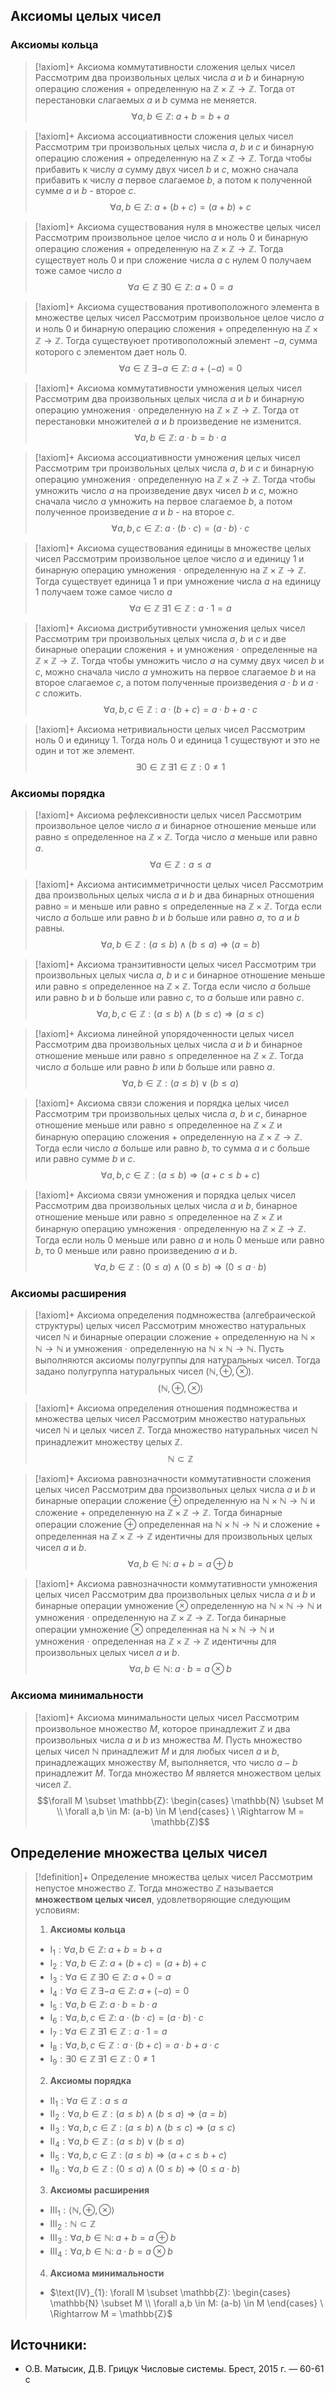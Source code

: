 ## Aксиомы целых чисел
### Аксиомы кольца
> [!axiom]+ Аксиомa коммутативности сложения целых чисел
> Рассмотрим два произвольных целых числа $a$ и $b$ и бинарную операцию сложения $+$ определенную на $\mathbb{Z \times Z \rightarrow Z}$. Тогда от перестановки слагаемых $a$ и $b$ сумма не меняется.
> $$\forall a, b \in \mathbb Z: \; a + b = b + a$$

> [!axiom]+ Аксиомa aссоциативности сложения целых чисел
> Рассмотрим три произвольных целых числа $a$, $b$ и $c$ и бинарную операцию сложения $+$ определенную на $\mathbb{Z \times Z \rightarrow Z}$. Тогда чтобы прибавить к числу $a$ сумму двух чисел $b$ и $c$, можно сначала прибавить к числу $a$ первое слагаемое $b$, а потом к полученной сумме $a$ и $b$ - второе $c$.
> $$\forall a, b \in \mathbb Z: \; a + (b + c) = (a + b) + c$$

> [!axiom]+ Аксиомa существования нуля в множестве целых чисел
> Рассмотрим произвольное целое число $a$ и ноль $0$ и бинарную операцию сложения $+$ определенную на $\mathbb{Z \times Z \rightarrow Z}$. Тогда существует ноль $0$ и при сложение числа $a$ с нулем $0$ получаем тоже самое число $a$
> $$\forall a \in \mathbb Z \; \exists 0 \in \mathbb Z: \; a + 0 = a$$

> [!axiom]+ Аксиомa существования противоположного элемента в множестве целых чисел
> Рассмотрим произвольное целое число $a$ и ноль $0$ и бинарную операцию сложения $+$ определенную на $\mathbb{Z \times Z \rightarrow Z}$. Тогда существуюет противоположный элемент $-a$, сумма которого с элементом дает ноль $0$.
> $$\forall a \in \mathbb Z \; \exists -a \in \mathbb Z: \; a + (-a) = 0$$

> [!axiom]+ Аксиомa коммутативности умножения целых чисел
> Рассмотрим два произвольных целых числа $a$ и $b$ и бинарную операцию умножения $\cdot$ определенную на $\mathbb{Z \times Z \rightarrow Z}$. Тогда от перестановки множителей $a$ и $b$ произведение не изменится.
> $$\forall a,b \in \mathbb Z: \; a \cdot b = b \cdot a$$

> [!axiom]+ Аксиомa ассоциативности умножения целых чисел
> Рассмотрим три произвольных целых числа $a$, $b$ и $c$ и бинарную операцию умножения $\cdot$ определенную на $\mathbb{Z \times Z \rightarrow Z}$. Тогда чтобы умножить число $a$ на произведение двух чисел $b$ и $c$, можно сначала число $a$ умножить на первоe слагаемое $b$, а потом полученное произведение $a$ и $b$ - на второе $c$.
> $$\forall a,b,c \in \mathbb Z: \; a \cdot (b \cdot c) = (a \cdot b) \cdot c$$

> [!axiom]+ Аксиомa существования единицы в множестве целых чисел
> Рассмотрим произвольное целое число $a$ и единицу $1$ и бинарную операцию умножения $\cdot$ определенную на $\mathbb{Z \times Z \rightarrow Z}$. Тогда существует единица $1$ и при умножение числа $a$ на единицу $1$ получаем тоже самое число $a$ 
> $$\forall a \in \mathbb Z \; \exists 1 \in \mathbb Z: a \cdot 1 = a$$

> [!axiom]+ Аксиомa дистрибутивности умножения целых чисел
> Рассмотрим три произвольных целых числа $a$, $b$ и $c$ и две бинарные операции сложения $+$ и умножения $\cdot$ определенные на $\mathbb{Z \times Z \rightarrow Z}$. Тогда чтобы умножить число $a$ на сумму двух чисел $b$ и $c$, можно сначала число $a$ умножить на первое слагаемое $b$ и на второе слагаемое $c$, а потом полученные произведения $a \cdot b$ и $a \cdot c$ сложить. 
> $$\forall a, b, c \in \mathbb Z: a \cdot (b + c) = a \cdot b + a \cdot c$$

> [!axiom]+ Аксиомa нетривиальности целых чисел
> Рассмотрим ноль $0$ и единицу $1$. Тогда ноль $0$ и единица $1$ существуют и это не один и тот же элемент.
> $$\exists 0 \in \mathbb Z \; \exists 1 \in \mathbb Z: 0 \neq 1$$

### Аксиомы порядка
> [!axiom]+ Аксиомa рефлексивности целых чисел
> Рассмотрим произвольное целое число $a$ и бинарное отношение меньше или равно $\leqslant$ определенное на $\mathbb{Z \times Z}$. Тогда число $a$ меньше или равно $a$.
> $$\forall a \in \mathbb Z: a \leqslant a$$

> [!axiom]+ Аксиомa антисимметричности целых чисел
> Рассмотрим два произвольных целых числа $a$ и $b$ и два бинарных отношения равно $=$ и меньше или равно $\leqslant$ определенные на $\mathbb{Z \times Z}$. Тогда если число $a$ больше или равно $b$ и $b$ больше или равно $a$, то $a$ и $b$ равны. 
> $$\forall a, b \in \mathbb Z: (a \leqslant b) \land (b \leqslant a) \Rightarrow (a = b)$$

> [!axiom]+ Аксиомa транзитивности целых чисел
> Рассмотрим три произвольных целых числа $a$, $b$ и $c$ и бинарное отношение меньше или равно $\leqslant$ определенное на $\mathbb{Z \times Z}$. Тогда если число $a$ больше или равно $b$ и $b$ больше или равно $c$, то $a$ больше или равно $c$.  
> $$\forall a, b, c \in \mathbb Z: (a \leqslant b) \land (b \leqslant c) \Rightarrow (a \leqslant c)$$

> [!axiom]+ Аксиомa линейной упорядоченности целых чисел
> Рассмотрим два произвольных целых числа $a$ и $b$ и бинарное отношение меньше или равно $\leqslant$ определенное на $\mathbb{Z \times Z}$. Тогда число $a$ больше или равно $b$ или $b$ больше или равно $a$.
> $$\forall a, b \in \mathbb Z: (a \leqslant b) \lor (b \leqslant a)$$

> [!axiom]+ Аксиомa связи сложения и порядка целых чисел
> Рассмотрим три произвольных целых числа $a$, $b$ и $c$, бинарное отношение меньше или равно $\leqslant$ определенное на $\mathbb{Z \times Z}$ и бинарную операцию сложения $+$ определенную на $\mathbb{Z \times Z \rightarrow Z}$. Тогда если число $a$ больше или равно $b$, то сумма $a$ и $c$ больше или равно сумме $b$ и $c$. 
> $$\forall a, b, c \in \mathbb Z: (a \leqslant b) \Rightarrow (a + c \leqslant b + c)$$

> [!axiom]+ Аксиомa связи умножения и порядка целых чисел
> Рассмотрим два произвольных целых числа $a$ и $b$, бинарное отношение меньше или равно $\leqslant$ определенное на $\mathbb{Z \times Z}$ и бинарную операцию умножения $\cdot$ определенную на $\mathbb{Z \times Z \rightarrow Z}$. Тогда если ноль $0$ меньше или равно $a$ и ноль $0$ меньше или равно $b$, то $0$ меньше или равно произведению $a$ и $b$.
> $$\forall a, b \in \mathbb Z: (0 \leqslant a) \land (0 \leqslant b)\Rightarrow (0 \leqslant a \cdot b)$$

### Аксиомы расширения
> [!axiom]+ Аксиомa определения подмножества (алгебраической структуры) целых чисел
> Рассмотрим множество натуральных чисел $\mathbb{N}$ и бинарные операции сложение $+$ определенную на $\mathbb{N \times N \rightarrow N}$ и умножения $\cdot$ определенную на $\mathbb{N \times N \rightarrow N}$. Пусть выполняются аксиомы полугруппы для натуральных чисел. Тогда задано полугруппа натуральных чисел $(\mathbb{N}, \oplus, \otimes)$.
> $$(\mathbb{N}, \oplus, \otimes)$$

> [!axiom]+ Аксиомa определения отношения подмножества и множества целых чисел
> Рассмотрим множество натуральных чисел $\mathbb{N}$ и целых чисел $\mathbb{Z}$. Тогда множество натуральных чисел $\mathbb{N}$ принадлежит множеству целых $\mathbb{Z}$. 
> $$\mathbb{N}\subset \mathbb{Z}$$

> [!axiom]+ Аксиомa равнозначности коммутативности сложения целых чисел
> Рассмотрим два произвольных целых числа $a$ и $b$ и бинарные операции сложение $\oplus$ определенную на $\mathbb{N \times N \rightarrow N}$ и сложение $+$ определенную на $\mathbb{Z \times Z \rightarrow Z}$. Тогда бинарные операции сложение $\oplus$ определенная на $\mathbb{N \times N \rightarrow N}$ и сложение $+$ определенная на $\mathbb{Z \times Z \rightarrow Z}$ идентичны для произвольных целых чисел $a$ и $b$.
> $$\forall a, b \in \mathbb N: \; a + b = a \oplus b$$

> [!axiom]+ Аксиомa равнозначности коммутативности умножения целых чисел
> Рассмотрим два произвольных целых числа $a$ и $b$ и бинарные операции умножение $\otimes$ определенную на $\mathbb{N \times N \rightarrow N}$ и умножения $\cdot$ определенную на $\mathbb{Z \times Z \rightarrow Z}$. Тогда бинарные операции умножение $\otimes$ определенная на $\mathbb{N \times N \rightarrow N}$ и умножения $\cdot$ определенная на $\mathbb{Z \times Z \rightarrow Z}$ идентичны для произвольных целых чисел $a$ и $b$.
> $$\forall a, b \in \mathbb N: \; a \cdot b = a \otimes b$$

### Аксиома минимальности
> [!axiom]+ Аксиомa минимальности целых чисел
> Рассмотрим произвольное множество $M$, которое принадлежит $\mathbb{Z}$ и два произвольных числа $a$ и $b$ из множества $M$. Пусть множество целых чисел $\mathbb N$ принадлежит $M$ и для любых чисел $a$ и $b$, принадлежащих множеству $M$, выполняется, что число $a-b$ принадлежит $M$. Тогда множество $M$ является множеством целых чисел $\mathbb{Z}$. 
> $$\forall M \subset \mathbb{Z}: \begin{cases} \mathbb{N} \subset M \\ \forall a,b \in M: (a-b) \in M \end{cases} \ \Rightarrow M = \mathbb{Z}$$

## Определение множества целых чисел
> [!definition]+ Определение множества целых чисел
> Рассмотрим непустое множество $\mathbb Z$. Тогда множество $\mathbb Z$ называется **множеством целых чисел**, удовлетворяющие следующим условиям:
> 1. **Аксиомы кольца**
> 	* $\text{I}_{1}: \forall a, b \in \mathbb Z: \; a + b = b + a$
> 	* $\text{I}_{2}: \forall a, b \in \mathbb Z: \; a + (b + c) = (a + b) + c$
> 	* $\text{I}_{3}: \forall a \in \mathbb Z \; \exists 0 \in \mathbb Z: \; a + 0 = a$
> 	* $\text{I}_{4}: \forall a \in \mathbb Z \; \exists -a \in \mathbb Z: \; a + (-a) = 0$
> 	* $\text{I}_{5}: \forall a,b \in \mathbb Z: \; a \cdot b = b \cdot a$
> 	* $\text{I}_{6}: \forall a,b,c \in \mathbb Z: \; a \cdot (b \cdot c) = (a \cdot b) \cdot c$
> 	* $\text{I}_{7}: \forall a \in \mathbb Z \; \exists 1 \in \mathbb Z: a \cdot 1 = a$
> 	* $\text{I}_{8}: \forall a, b, c \in \mathbb Z: a \cdot (b + c) = a \cdot b + a \cdot c$
> 	* $\text{I}_{9}: \exists 0 \in \mathbb Z \; \exists 1 \in \mathbb Z: 0 \neq 1$
> 2. **Аксиомы порядка**
> 	* $\text{II}_{1}: \forall a \in \mathbb Z: a \leqslant a$
> 	* $\text{II}_{2}: \forall a, b \in \mathbb Z: (a \leqslant b) \land (b \leqslant a) \Rightarrow (a = b)$
> 	* $\text{II}_{3}: \forall a, b, c \in \mathbb Z: (a \leqslant b) \land (b \leqslant c) \Rightarrow (a \leqslant c)$
> 	* $\text{II}_{4}: \forall a, b \in \mathbb Z: (a \leqslant b) \lor (b \leqslant a)$
> 	* $\text{II}_{5}: \forall a, b, c \in \mathbb Z: (a \leqslant b) \Rightarrow (a + c \leqslant b + c)$
> 	* $\text{II}_{6}: \forall a, b \in \mathbb Z: (0 \leqslant a) \land (0 \leqslant b)\Rightarrow (0 \leqslant a \cdot b)$
> 3. **Аксиомы расширения**
> 	* $\text{III}_{1}: \langle\mathbb{N}, \oplus, \otimes\rangle$
> 	* $\text{III}_{2}: \mathbb{N}\subset \mathbb{Z}$
> 	* $\text{III}_{3}: \forall a, b \in \mathbb N: \; a + b = a \oplus b$
> 	* $\text{III}_{4}: \forall a, b \in \mathbb N: \; a \cdot b = a \otimes b$
> 4. **Аксиома минимальности**
> 	* $\text{IV}_{1}: \forall M \subset \mathbb{Z}: \begin{cases} \mathbb{N} \subset M \\ \forall a,b \in M: (a-b) \in M \end{cases} \ \Rightarrow M = \mathbb{Z}$
> 

## Источники:
* О.В. Матысик, Д.В. Грицук Числовые системы. Брест, 2015 г. — 60-61 с